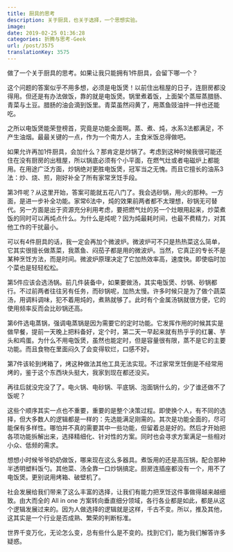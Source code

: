 ```yaml
---
title: 厨具的思考
description: 关于厨具，也关于选择，一个思想实验。
image: 
date: 2019-02-25 01:36:28
categories: 折腾与思考-Geek
url: /post/3575
translationKey: 3575
---
```


做了一个关于厨具的思考。如果让我只能拥有1件厨具，会留下哪一个？

这个问题的答案似乎不用多想，必须是电饭煲！以前住出租屋的日子，连厨房都没得用。但还是有办法做饭，靠的就是电饭煲。锅里煮着饭，上面架个蒸屉蒸腊肠、青菜与土豆。腊肠的油会滴到饭里。青菜虽然闷黄了，用蒸鱼豉油拌一拌也还能吃。

之所以电饭煲能荣登榜首，究竟是功能全面啊。蒸、煮、炖，水系3法都满足，不产生油烟。最最关键的一点，作为一个南方人，主食米饭总得做吧。

如果允许再加1件厨具，会加什么？那肯定是炒锅了。考虑到这种时候我很可能还住在没有厨房的出租屋，所以锅底必须有个小平面，在燃气灶或者电磁炉上都能用。在用途广泛方面，炒锅绝对更胜电饭煲，冠军当之无愧。而且它擅长的油系3法：炒、烧、煎，刚好补全了所有家常烹饪手段。

第3件呢？从这里开始，答案可能就五花八门了。我会选砂锅，用火的那种。一方面，是进一步补全功能。家常6法中，炖的效果前两者都不太理想，砂锅无可替代。另一方面是出于资源充分利用考虑，要把燃气灶的另一个灶眼用起来，炒菜煮饭的同时可以再炖点什么。为什么是炖呢？因为炖最耗时间，也最不费精力，对其他工作的干扰最小。

可以有4件厨具的话，我一定会再加个微波炉。微波炉可不只是热热菜这么简单，它其实很擅长做蒸菜，我蒸鱼、闷茄子都是用的微波炉。当然，它真正的专长不是某种烹饪方法，而是时间。微波炉原理决定了它加热效率高，速度快。即使临时加个菜也是轻轻松松。

第5件应该会选汤锅。前几件装备中，如果要做汤，其实电饭煲、炒锅、砂锅都行。不过前两者往往另有任务，而砂锅呢，加热太慢。许多时候只是为了做个蔬菜汤，用调料调味，犯不着用炖的，煮熟就够了。此时有个金属汤锅就很方便，它的使用频率反而会比砂锅还高。

第6件选电蒸锅，强调电蒸锅是因为需要它的定时功能。它发挥作用的时候其实是做早餐，提前一天晚上把料备好，定个时，第二天一早起来就有热乎乎的红薯、芋头和鸡蛋。为什么不用电饭煲，虽然也能定时，但是容量很有限，蒸不是它的主要功能。而且食物在里面闷久了会变得软烂，口感不好。

第7件该轮到烤箱了，烤这种做法其他工具无法实现。不过家常烹饪倒是不经常用烤的，鉴于这个东西块头挺大，我家到现在都还没买。

再往后就没完没了了。电火锅、电砂锅、平底锅、泡面锅什么的，少了谁还做不了饭呢？

这些个顺序其实一点也不重要，重要的是整个决策过程。即使换个人，有不同的选择，但大多数人的逻辑都是一样的：先选能满足刚需的。其次是功能全面的，尽可能保有多样性。哪怕并不真的需要其中一些功能，但留着总是好的。然后才开始把各项功能拆解出来，选择精细化、针对性的方案。同时也会寻求方案满足一些相对小众、低频的需求。

想想小时候爷爷奶奶做饭，哪来现在这么多器具。煮饭用的还是高压锅，配合那种半透明塑料饭勺。其他菜、汤全靠一口炒锅搞定。厨房连插座都没有一个，用不了电饭煲。更别说用烤箱、破壁机了。

社会发展给我们带来了这么丰富的选择，让我们有能力把烹饪这件事做得越来越细致。由大而全的 All in one 方案转向垂直细分领域，各行各业都是如此，都是从这个逻辑发展过来的。因为人做选择的逻辑就是这样，千古不变。所以，推及其他，这其实是一个行业是否成熟、繁荣的判断标准。

世界千变万化，无论怎么变，总有些什么是不变的。找到它们，能为我们解答许多疑惑。